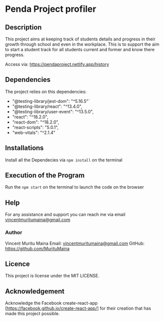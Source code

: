 # Penda Project profiler
## Description
This project aims at keeping track of students details and progress in their growth through school and even in the workplace. This is to support the aim to start a student track for all students current and former and know there progress.

Access via: <link>https://pendaproject.netlify.app/history </link>

## Dependencies
The project relies on this dependencies: 
<ul>
<li>"@testing-library/jest-dom": "^5.16.5"`</li>
<li>"@testing-library/react": "^13.4.0",</li>
<li>"@testing-library/user-event": "^13.5.0",</li>
<li>"react": "^18.2.0",</li>
<li>"react-dom": "^18.2.0",</li>
<li>"react-scripts": "5.0.1",</li>
<li>"web-vitals": "^2.1.4"</li>
    </ul>

## Installations
Install all the Dependecies via `npm install` on the terminal
## Execution of the Program
Run the `npm start` on the terminal to launch the code on the browser

## Help
For any assistance and support you can reach me via email <link>vincentmuritumaina@gmail.com

### Author
Vincent Muritu Maina
Email: <link> vincentmuritumaina@gmail.com
GitHub: <link> https://github.com/MurituMaina

## Licence
This project is license under the MIT LICENSE.

## Acknowledgement

Acknowledge the Facebook create-react-app [https://facebook.github.io/create-react-app/] for their creation that has made this project possible.